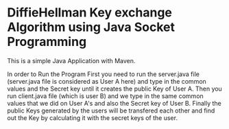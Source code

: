 # DiffieHellman Key exchange Algorithm using Java Socket Programming

This is a simple Java Application with Maven.

In order to Run the Program
First you need to run the server.java file (server.java file is considered as User A here) and type in the common values and the Secret key until it creates the public Key of User A.
Then you run client.java file (which is user B) and we type in the same common values that we did on User A's and also the Secret key of User B.
Finally the public Keys generated by the users will be transfered each other and find out the Key by calculating it with the secret keys of the user.
